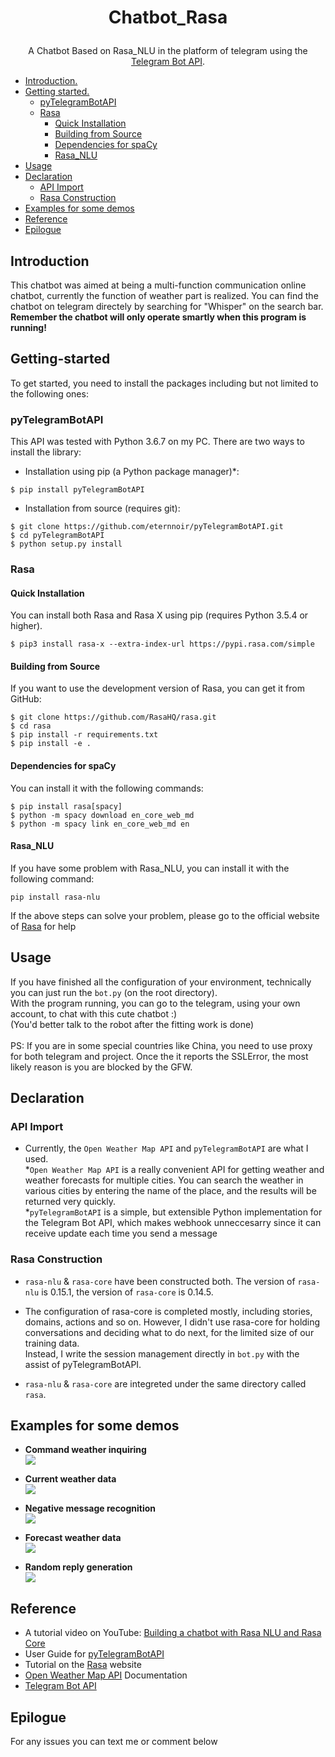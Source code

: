 # <p align="center">Chatbot_Rasa

<p align="center">A Chatbot Based on Rasa_NLU in the platform of telegram using the <a href="https://core.telegram.org/bots/api">Telegram Bot API</a>.

  * [Introduction.](#introduction)
  * [Getting started.](#getting-started)
    * [pyTelegramBotAPI](#pytelegrambotapi)
    * [Rasa](#rasa)
      * [Quick Installation](#quick-installation)
      * [Building from Source](#building-from-source)
      * [Dependencies for spaCy](#dependencies-for-spacy)
      * [Rasa_NLU](#rasa_nlu)
  * [Usage](#usage)
  * [Declaration](#declaration)
    * [API Import](#api-import)
    * [Rasa Construction](#rasa-construction)
  * [Examples for some demos](#examples-for-some-demos)
  * [Reference](#reference)
  * [Epilogue](#epilogue)

## Introduction
  This chatbot was aimed at being a multi-function communication online chatbot, currently the function of weather part is realized.
  You can find the chatbot on telegram directely by searching for "Whisper" on the search bar. <br /> **Remember the chatbot will only operate smartly when this program is running!**

## Getting-started
  To get started, you need to install the packages including but not limited to the following ones:
  
### pyTelegramBotAPI
This API was tested with Python 3.6.7 on my PC.
There are two ways to install the library:

* Installation using pip (a Python package manager)*:

```
$ pip install pyTelegramBotAPI
```
* Installation from source (requires git):

```
$ git clone https://github.com/eternnoir/pyTelegramBotAPI.git
$ cd pyTelegramBotAPI
$ python setup.py install
```
### Rasa
#### Quick Installation
You can install both Rasa and Rasa X using pip (requires Python 3.5.4 or higher).
```
$ pip3 install rasa-x --extra-index-url https://pypi.rasa.com/simple
```
#### Building from Source
If you want to use the development version of Rasa, you can get it from GitHub:
```
$ git clone https://github.com/RasaHQ/rasa.git
$ cd rasa
$ pip install -r requirements.txt
$ pip install -e .
```

#### Dependencies for spaCy
You can install it with the following commands:
```
$ pip install rasa[spacy]
$ python -m spacy download en_core_web_md
$ python -m spacy link en_core_web_md en
```

#### Rasa_NLU
If you have some problem with Rasa_NLU, you can install it with the following command:
```
pip install rasa-nlu
```
If the above steps can solve your problem, please go to the official website of <a href="https://rasa.com/docs/rasa/user-guide/installation/#">Rasa</a> for help

## Usage
If you have finished all the configuration of your environment, technically you can just run the `bot.py` (on the root directory).</br> 
With the program running, you can go to the telegram, using your own account, to chat with this cute chatbot :)</br>
(You'd better talk to the robot after the fitting work is done)
</br>
</br>PS: If you are in some special countries like China, you need to use proxy for both telegram and project. Once the it reports the SSLError, the most likely reason is you are blocked by the GFW.

## Declaration
### API Import
* Currently, the `Open Weather Map API` and `pyTelegramBotAPI` are what I used.</br> 
*`Open Weather Map API` is a really convenient API for getting weather and weather forecasts for multiple cities. You can search the weather in various cities by entering the name of the place, and the results will be returned very quickly.</br> 
*`pyTelegramBotAPI` is a simple, but extensible Python implementation for the Telegram Bot API, which makes webhook unneccesarry since it can receive update each time you send a message

### Rasa Construction
* `rasa-nlu` & `rasa-core` have been constructed both. The version of `rasa-nlu` is 0.15.1, the version of `rasa-core` is 0.14.5.

* The configuration of rasa-core is completed mostly, including stories, domains, actions and so on. However, I didn't use rasa-core for holding conversations and deciding what to do next, for the limited size of our training data. </br> Instead, I write the session management directly in `bot.py` with the assist of pyTelegramBotAPI. 

* `rasa-nlu` & `rasa-core` are integreted under the same directory called `rasa`.

## Examples for some demos
* **Command weather inquiring**</br>
![](https://github.com/cbai066/Chatbot_Rasa/blob/master/img/Command%20weather%20inquiring.png)

* **Current weather data**</br>
![](https://github.com/cbai066/Chatbot_Rasa/blob/master/img/Current%20weather%20data.png)

* **Negative message recognition**</br>
![](https://github.com/cbai066/Chatbot_Rasa/blob/master/img/Negative%20message%20judgement.png)

* **Forecast weather data**</br>
![](https://github.com/cbai066/Chatbot_Rasa/blob/master/img/Forecast%20weather%20data.png)

* **Random reply generation**</br>
![](https://github.com/cbai066/Chatbot_Rasa/blob/master/img/Random%20reply%20generation.png)

## Reference
* A tutorial video on YouTube: <a href="Building a chatbot with Rasa NLU and Rasa Core">Building a chatbot with Rasa NLU and Rasa Core</a> 
* User Guide for <a href="https://github.com/eternnoir/pyTelegramBotAPI#using-web-hooks">pyTelegramBotAPI</a>
* Tutorial on the <a href="https://rasa.com/docs/rasa/user-guide/installation/#">Rasa</a> website
* <a href="https://rapidapi.com/community/api/open-weather-map?endpoint=53aa6043e4b00287471a2b66">Open Weather Map API</a> Documentation
* <a href="https://core.telegram.org/bots/api">Telegram Bot API</a>

## Epilogue
For any issues you can text me or comment below




